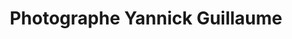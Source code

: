 ---
title: "Photographe Yannick Guillaume"
url: /saint-just-saint-rambert/photographe-yannick-guillaume/
shop: photo
---
